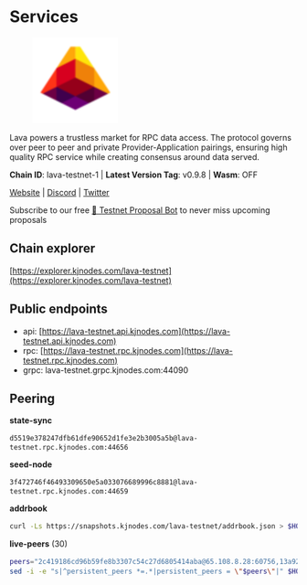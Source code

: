 # Services

<figure><img src="https://raw.githubusercontent.com/kj89/cosmos-images/main/logos/lava.png" width="150" alt=""><figcaption></figcaption></figure>

Lava powers a trustless market for RPC data access. The protocol  governs over peer to peer and private Provider-Application pairings,  ensuring high quality RPC service while creating consensus around data served.

**Chain ID**: lava-testnet-1 | **Latest Version Tag**: v0.9.8 | **Wasm**: OFF

[Website](https://lavanet.xyz) | [Discord](https://discord.com/invite/Tbk5NxTCdA) | [Twitter](https://twitter.com/lavanetxyz)



Subscribe to our free [🤖 Testnet Proposal Bot](https://t.me/kjnodes_testnet_proposal_bot) to never miss upcoming proposals


## Chain explorer
[https://explorer.kjnodes.com/lava-testnet](https://explorer.kjnodes.com/lava-testnet)

## Public endpoints

* api: [https://lava-testnet.api.kjnodes.com](https://lava-testnet.api.kjnodes.com)
* rpc: [https://lava-testnet.rpc.kjnodes.com](https://lava-testnet.rpc.kjnodes.com)
* grpc: lava-testnet.grpc.kjnodes.com:44090

## Peering

**state-sync**

```text
d5519e378247dfb61dfe90652d1fe3e2b3005a5b@lava-testnet.rpc.kjnodes.com:44656
```

**seed-node**

```text
3f472746f46493309650e5a033076689996c8881@lava-testnet.rpc.kjnodes.com:44659
```

**addrbook**
```bash
curl -Ls https://snapshots.kjnodes.com/lava-testnet/addrbook.json > $HOME/.lava/config/addrbook.json
```

**live-peers** (30)
```bash
peers="2c419186cd96b59fe8b3307c54c27d6805414aba@65.108.8.28:60756,13a9209a4d08803a3becac57de8eb02dd51f8f41@65.109.23.114:19956,f0758765ef0350d5cbbdeebf0b8e84f76e21c46d@54.221.204.97:26656,92f8e4caaadb2f00c95e03068933f2045a93e910@65.109.65.163:21156,6ba3b6ec03839afffa64c83e18ff80a681f4968d@65.108.194.40:21756,25da069c4dca143029ddae47bf2b7de69c2a8678@65.108.9.164:21156,e1383b216c42acc842193c5ac7321ce6c0d73db0@78.47.37.142:26656,370ae92bd28701e0c1d8dc912ccf0d40fe0db3d5@157.90.245.166:26656,4732ed188fbe7603f81d9f4c825397277bb72217@5.75.235.195:26656,9a151159039fd8abce61ddb21e5342605787792b@5.75.228.39:26656,b16eb3c538b9a460612a4cea37c2657f15579126@65.109.30.90:11656,e593c7a9ca61f5616119d6beb5bd8ef5dd28d62d@34.246.190.1:26656,f22ea1e7b6d31966259e99177d714cffde27c4bf@152.32.211.182:26656,4ad3f3731073a016fa0c99118b2a5a2d313928f5@207.180.233.148:26656,5c2a752c9b1952dbed075c56c600c3a79b58c395@185.16.39.172:27066,3a445bfdbe2d0c8ee82461633aa3af31bc2b4dc0@3.252.219.158:26656,d5519e378247dfb61dfe90652d1fe3e2b3005a5b@65.109.68.190:44656,9383be92dbd468a28955fff34753c1df6e0fa638@92.204.242.211:26656,3173b2d34ce415ee9a1bf08646d85688bf49e299@5.189.186.222:36656,2a588e5ddcfd8c9095cc6f34b5b6966e31020cfd@65.21.123.172:11656,c0efea9152aed75fcf3022b8af45243818c59d6a@49.12.13.104:26656,035d086cc418352aba9e679e079f17391791ccc6@178.208.252.54:27656,bfe21dd5af98aa42d213cd5bd943162a36b0505f@92.243.165.98:26656,5b337f7ba27e2fdd27918be18af93f8728034267@65.108.41.168:26656,2c2353c872b0c5af562c518b1aa48a2649a4c927@65.108.199.62:11656,ab924e7944c332bd1b52c8733e262bbdd33cb5ac@116.202.165.53:26656,80922095c0766aabdaf9e93e9c38c45321347ac0@85.239.237.85:26656,c32d101819cedf78ea986e6d832e2306fb6d0649@185.248.24.224:16656,5985f4d5efde6013f197f1be080655d443a9f098@65.109.147.57:25656,eb7832932626c1c636d16e0beb49e0e4498fbd5e@65.108.231.124:20656"
sed -i -e "s|^persistent_peers *=.*|persistent_peers = \"$peers\"|" $HOME/.lava/config/config.toml
```
